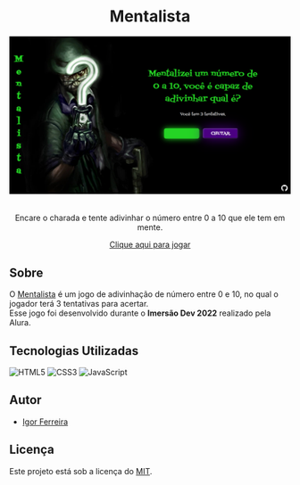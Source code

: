 <h1 align="center">Mentalista</h1>
<div align="center">
    <img src="images/screenshots/desktop-version.png" alt="Imagem da versão desktop do jogo" width="800px">
    <br><br>
    <p>Encare o charada e tente adivinhar o número entre 0 a 10 que ele tem em mente.</p>
    <a href="https://ig0r-ferreira.github.io/mentalista/">Clique aqui para jogar</a>
</div>

## Sobre
O [Mentalista](https://ig0r-ferreira.github.io/mentalista/) é um jogo de adivinhação de número entre 0 e 10, no qual o jogador terá 3 tentativas para acertar.<br>
Esse jogo foi desenvolvido durante o <strong>Imersão Dev 2022</strong> realizado pela Alura.


## Tecnologias Utilizadas

![HTML5](https://img.shields.io/badge/html5-%23E34F26.svg?style=for-the-badge&logo=html5&logoColor=white)
![CSS3](https://img.shields.io/badge/css3-%231572B6.svg?style=for-the-badge&logo=css3&logoColor=white)
![JavaScript](https://img.shields.io/badge/javascript-F7DF1E.svg?style=for-the-badge&logo=javascript&logoColor=black)

## Autor

-   [Igor Ferreira](https://github.com/ig0r-ferreira)

## Licença

Este projeto está sob a licença do [MIT](LICENSE).
